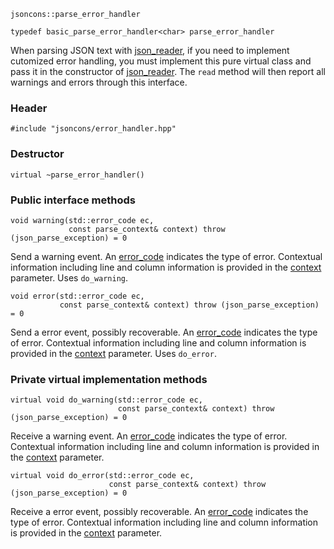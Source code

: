     jsoncons::parse_error_handler

    typedef basic_parse_error_handler<char> parse_error_handler

When parsing JSON text with [json_reader](json_reader), if you need to implement
cutomized error handling, you must implement this pure virtual class
and pass it in the constructor of [json_reader](json_reader). The `read` method 
will then report all warnings and errors through this interface.

### Header

    #include "jsoncons/error_handler.hpp"

### Destructor

    virtual ~parse_error_handler()

### Public interface methods

    void warning(std::error_code ec,
                 const parse_context& context) throw (json_parse_exception) = 0
Send a warning event. An [error_code](JSON%20parser%20error%20codes) indicates the type of error. Contextual information including
line and column information is provided in the [context](parse_context) parameter. Uses `do_warning`.

    void error(std::error_code ec,
               const parse_context& context) throw (json_parse_exception) = 0
Send a error event, possibly recoverable. An [error_code](JSON%20parser%20error%20codes) indicates the type of error. Contextual information including
line and column information is provided in the [context](parse_context) parameter.  Uses `do_error`.

### Private virtual implementation methods

    virtual void do_warning(std::error_code ec,
                            const parse_context& context) throw (json_parse_exception) = 0
Receive a warning event. An [error_code](JSON%20parser%20error%20codes) indicates the type of error. Contextual information including
line and column information is provided in the [context](parse_context) parameter.

    virtual void do_error(std::error_code ec,
                          const parse_context& context) throw (json_parse_exception) = 0
Receive a error event, possibly recoverable. An [error_code](JSON%20parser%20error%20codes) indicates the type of error. Contextual information including
line and column information is provided in the [context](parse_context) parameter. 
    


